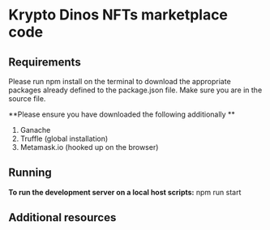 # Krypto Dinos NFTs marketplace code

## Requirements
Please run npm install on the terminal to download the appropriate packages already defined to the package.json file. 
Make sure you are in the source file. 

**Please ensure you have downloaded the following additionally **

1. Ganache
2. Truffle (global installation)
3. Metamask.io (hooked up on the browser)

## Running

**To run the development server on a local host scripts:** npm run start

## Additional resources


